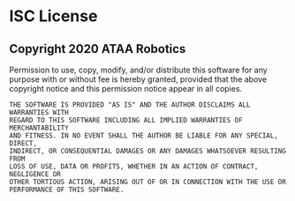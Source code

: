 # ISC License
## Copyright 2020 ATAA Robotics

Permission to use, copy, modify, and/or distribute this software for any
purpose with or without fee is hereby granted, provided that the above
copyright notice and this permission notice appear in all copies.

```
THE SOFTWARE IS PROVIDED "AS IS" AND THE AUTHOR DISCLAIMS ALL WARRANTIES WITH
REGARD TO THIS SOFTWARE INCLUDING ALL IMPLIED WARRANTIES OF MERCHANTABILITY
AND FITNESS. IN NO EVENT SHALL THE AUTHOR BE LIABLE FOR ANY SPECIAL, DIRECT,
INDIRECT, OR CONSEQUENTIAL DAMAGES OR ANY DAMAGES WHATSOEVER RESULTING FROM
LOSS OF USE, DATA OR PROFITS, WHETHER IN AN ACTION OF CONTRACT, NEGLIGENCE OR
OTHER TORTIOUS ACTION, ARISING OUT OF OR IN CONNECTION WITH THE USE OR
PERFORMANCE OF THIS SOFTWARE.
```
